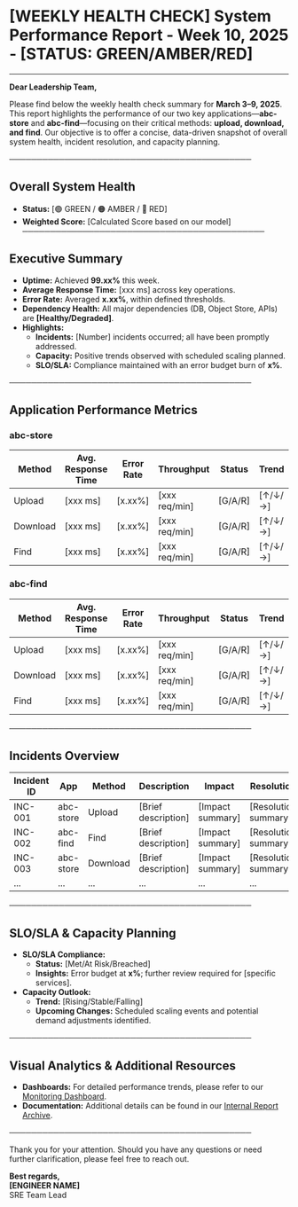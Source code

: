 # [WEEKLY HEALTH CHECK] System Performance Report - Week 10, 2025 - [STATUS: GREEN/AMBER/RED]

---

**Dear Leadership Team,**

Please find below the weekly health check summary for **March 3–9, 2025**. This report highlights the performance of our two key applications—**abc-store** and **abc-find**—focusing on their critical methods: **upload, download, and find**. Our objective is to offer a concise, data-driven snapshot of overall system health, incident resolution, and capacity planning.

────────────────────────────────────────────  
## Overall System Health  
- **Status:** [🟢 GREEN / 🟠 AMBER / 🔴 RED]  
- **Weighted Score:** [Calculated Score based on our model]  
────────────────────────────────────────────  

## Executive Summary
- **Uptime:** Achieved **99.xx%** this week.
- **Average Response Time:** [xxx ms] across key operations.
- **Error Rate:** Averaged **x.xx%**, within defined thresholds.
- **Dependency Health:** All major dependencies (DB, Object Store, APIs) are **[Healthy/Degraded]**.
- **Highlights:**
  - **Incidents:** [Number] incidents occurred; all have been promptly addressed.
  - **Capacity:** Positive trends observed with scheduled scaling planned.
  - **SLO/SLA:** Compliance maintained with an error budget burn of **x%**.
  
────────────────────────────────────────────  
## Application Performance Metrics

### abc-store
| **Method**  | **Avg. Response Time** | **Error Rate** | **Throughput** | **Status** | **Trend**  |
|-------------|------------------------|----------------|----------------|------------|------------|
| Upload      | [xxx ms]               | [x.xx%]       | [xxx req/min]  | [G/A/R]    | [↑/↓/→]   |
| Download    | [xxx ms]               | [x.xx%]       | [xxx req/min]  | [G/A/R]    | [↑/↓/→]   |
| Find        | [xxx ms]               | [x.xx%]       | [xxx req/min]  | [G/A/R]    | [↑/↓/→]   |

### abc-find
| **Method**  | **Avg. Response Time** | **Error Rate** | **Throughput** | **Status** | **Trend**  |
|-------------|------------------------|----------------|----------------|------------|------------|
| Upload      | [xxx ms]               | [x.xx%]       | [xxx req/min]  | [G/A/R]    | [↑/↓/→]   |
| Download    | [xxx ms]               | [x.xx%]       | [xxx req/min]  | [G/A/R]    | [↑/↓/→]   |
| Find        | [xxx ms]               | [x.xx%]       | [xxx req/min]  | [G/A/R]    | [↑/↓/→]   |

────────────────────────────────────────────  
## Incidents Overview

| **Incident ID** | **App**    | **Method** | **Description**           | **Impact**         | **Resolution**         | **MTTR**   |
|-----------------|------------|------------|---------------------------|--------------------|------------------------|------------|
| INC-001         | abc-store  | Upload     | [Brief description]       | [Impact summary]   | [Resolution summary]   | [Time]     |
| INC-002         | abc-find   | Find       | [Brief description]       | [Impact summary]   | [Resolution summary]   | [Time]     |
| INC-003         | abc-store  | Download   | [Brief description]       | [Impact summary]   | [Resolution summary]   | [Time]     |
| ...             | ...        | ...        | ...                       | ...                | ...                    | ...        |

────────────────────────────────────────────  
## SLO/SLA & Capacity Planning
- **SLO/SLA Compliance:**  
  - **Status:** [Met/At Risk/Breached]  
  - **Insights:** Error budget at **x%**; further review required for [specific services].
- **Capacity Outlook:**  
  - **Trend:** [Rising/Stable/Falling]  
  - **Upcoming Changes:** Scheduled scaling events and potential demand adjustments identified.

────────────────────────────────────────────  
## Visual Analytics & Additional Resources
- **Dashboards:** For detailed performance trends, please refer to our [Monitoring Dashboard](LINK).
- **Documentation:** Additional details can be found in our [Internal Report Archive](LINK).

────────────────────────────────────────────  

Thank you for your attention. Should you have any questions or need further clarification, please feel free to reach out.

**Best regards,**  
**[ENGINEER NAME]**  
SRE Team Lead
